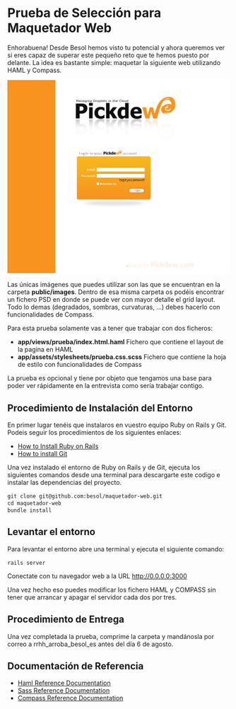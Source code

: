 Prueba de Selección para Maquetador Web
==============

Enhorabuena! Desde Besol hemos visto tu potencial y ahora queremos ver si eres capaz de superar este pequeño 
reto que te hemos puesto por delante. La idea es bastante simple: maquetar la siguiente web utilizando HAML y Compass.

![Look and Feal](https://github.com/besol/maquetador-web/raw/master/public/images/pickdew.png)

Las únicas imágenes que puedes utilizar son las que se encuentran en la carpeta **public/images**. Dentro de
esa misma carpeta os podéis encontrar un fichero PSD en donde se puede ver con mayor detalle el grid layout. Todo lo demas (degradados, 
sombras, curvaturas, ...) debes hacerlo con funcionalidades de Compass.

Para esta prueba solamente vas a tener que trabajar con dos ficheros:

* **app/views/prueba/index.html.haml** Fichero que contiene el layout de la pagina en HAML
* **app/assets/stylesheets/prueba.css.scss** Fichero que contiene la hoja de estilo con funcionalidades de Compass

La prueba es opcional y tiene por objeto que tengamos una base para poder ver rápidamente en la entrevista como sería trabajar contigo.

Procedimiento de Instalación del Entorno
---------------------

En primer lugar tenéis que instalaros en vuestro equipo Ruby on Rails y Git. Podeis seguir los procedimientos de los siguientes enlaces:
* [How to Install Ruby on Rails](http://rubyonrails.org/download/)
* [How to install Git](https://help.github.com/articles/set-up-git)

Una vez instalado el entorno de Ruby on Rails y de Git, ejecuta los siguientes comandos desde una terminal
para descargarte este codigo e instalar las dependencias del proyecto.

	git clone git@github.com:besol/maquetador-web.git
	cd maquetador-web
	bundle install
	
Levantar el entorno
---------------------
Para levantar el entorno abre una terminal y ejecuta el siguiente comando:

	rails server

Conectate con tu navegador web a la URL http://0.0.0.0:3000

Una vez hecho eso puedes modificar los fichero HAML y COMPASS sin tener que arrancar y apagar el servidor cada dos 
por tres.

Procedimiento de Entrega
---------------------
Una vez completada la prueba, comprime la carpeta y mandánosla por correo a rrhh_arroba_besol_es antes del día 6 de agosto.

Documentación de Referencia
---------------------
* [Haml Reference Documentation](http://haml.info/docs/yardoc/file.HAML_REFERENCE.html)
* [Sass Reference Documentation](http://sass-lang.com/)
* [Compass Reference Documentation](http://compass-style.org/reference/compass/)





